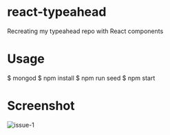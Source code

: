 # react-typeahead
Recreating my typeahead repo with React components

# Usage
$ mongod $ npm install $ npm run seed $ npm start

# Screenshot
![issue-1](https://user-images.githubusercontent.com/31448950/32200457-ef5d2058-bd8e-11e7-9e71-b7b00a11a196.gif)
